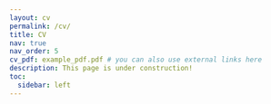 ```yaml
---
layout: cv
permalink: /cv/
title: CV
nav: true
nav_order: 5
cv_pdf: example_pdf.pdf # you can also use external links here
description: This page is under construction!
toc:
  sidebar: left
---
```

